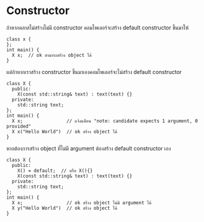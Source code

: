 # Constructor

ถ้าหากคลาสไม่สร้างไม่มี constructor คอมไพเลอร์จะสร้าง default constructor ขึ้นมาให้   
```
class x {
};
int main() {
  X x;  // ok สามารถสร้าง object ได้
}
```
แต่ถ้าหากเราสร้าง constructor ขึ้นมาเองคอมไพเลอร์จะไม่สร้าง default constructor   
```
class X {
  public:
    X(const std::string& text) : text(text) {}
  private:
    std::string text;
};
int main() {
  X x;                // แจ้งแตือน "note: candidate expects 1 argument, 0 provided"
  X x("Hello World")  // ok สร้าง object ได้
}
```
หากต้องการสร้าง object ที่ไม่มี argument ต้องสร้าง default constructor เอง   
```
class X {
  public:
    X() = default;  // หรือ X(){}
    X(const std::string& text) : text(text) {}
  private:
    std::string text;
};
int main() {
  X x;                // ok สร้าง object ไม่มี argument ได้
  X y("Hello World")  // ok สร้าง object ได้
}
```

